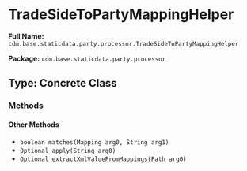 # TradeSideToPartyMappingHelper

**Full Name:** `cdm.base.staticdata.party.processor.TradeSideToPartyMappingHelper`

**Package:** `cdm.base.staticdata.party.processor`

## Type: Concrete Class

### Methods

#### Other Methods

- `boolean matches(Mapping arg0, String arg1)`
- `Optional apply(String arg0)`
- `Optional extractXmlValueFromMappings(Path arg0)`

